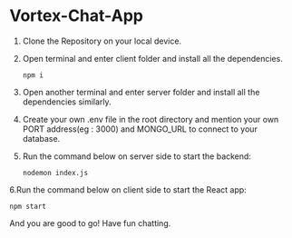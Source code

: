 # Vortex-Chat-App
1. Clone the Repository on your local device.
2. Open terminal and enter client folder and install all the dependencies.
   
   ```
   npm i
   ```
3. Open another terminal and enter server folder and install all the dependencies similarly.
4. Create your own .env file in the root directory and mention your own PORT address(eg : 3000) and MONGO_URL to connect to your database.
5. Run the command below on server side to start the backend:
   
   ```
   nodemon index.js
   ```
6.Run the command below on client side to start the React app:
   
   ```
   npm start
   ```
   And you are good to go! Have fun chatting.
